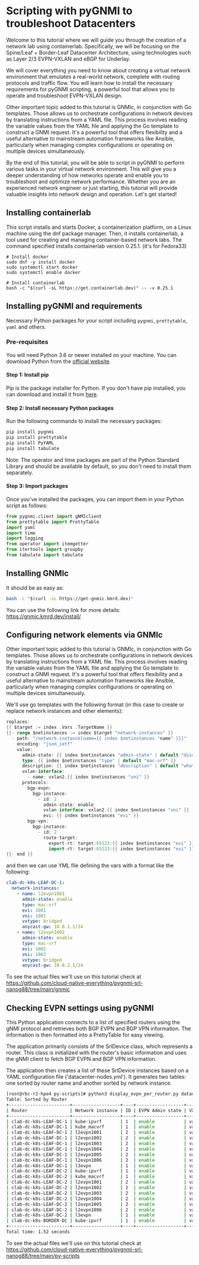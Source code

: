 # Scripting with pyGNMI to troubleshoot Datacenters

Welcome to this tutorial where we will guide you through the creation of a network lab using containerlab. Specifically, we will be focusing on the Spine/Leaf + Border-Leaf Datacenter Architecture, using technologies such as Layer 2/3 EVPN-VXLAN and eBGP for Underlay.

We will cover everything you need to know about creating a virtual network environment that emulates a real-world network, complete with routing protocols and traffic flow. You will learn how to install the necessary requirements for pyGNMI scripting, a powerful tool that allows you to operate and troubleshoot EVPN-VXLAN design.

Other important topic added to this tutorial is GNMIc, in conjunction with Go templates. Those allows us to orchestrate configurations in network devices by translating instructions from a YAML file. This process involves reading the variable values from the YAML file and applying the Go template to construct a GNMI request. It's a powerful tool that offers flexibility and a useful alternative to mainstream automation frameworks like Ansible, particularly when managing complex configurations or operating on multiple devices simultaneously.

By the end of this tutorial, you will be able to script in pyGNMI to perform various tasks in your virtual network environment. This will give you a deeper understanding of how networks operate and enable you to troubleshoot and optimize network performance. Whether you are an experienced network engineer or just starting, this tutorial will provide valuable insights into network design and operation. Let's get started!

## Installing containerlab

This script installs and starts Docker, a containerization platform, on a Linux machine using the dnf package manager. Then, it installs containerlab, a tool used for creating and managing container-based network labs. The command specified installs containerlab version 0.25.1. (it's for Fedora33)

```
# Install docker
sudo dnf -y install docker
sudo systemctl start docker
sudo systemctl enable docker

# Install containerlab
bash -c "$(curl -sL https://get.containerlab.dev)" -- -v 0.25.1
```

## Installing pyGNMI and requirements

Necessary Python packages for your script including `pygnmi`, `prettytable`, `yaml` and others.

### Pre-requisites

You will need Python 3.6 or newer installed on your machine. You can download Python from the [official website](https://www.python.org/downloads/).


#### Step 1: Install pip

Pip is the package installer for Python. If you don't have pip installed, you can download and install it from [here](https://pip.pypa.io/en/stable/installing/).

#### Step 2: Install necessary Python packages

Run the following commands to install the necessary packages:

```bash
pip install pygnmi
pip install prettytable
pip install PyYAML
pip install tabulate
```

Note: The operator and time packages are part of the Python Standard Library and should be available by default, so you don't need to install them separately.

#### Step 3: Import packages
Once you've installed the packages, you can import them in your Python script as follows:

```python
from pygnmi.client import gNMIclient
from prettytable import PrettyTable
import yaml
import time
import logging
from operator import itemgetter
from itertools import groupby
from tabulate import tabulate

```

## Installing GNMIc

It should be as easy as:
```bash
bash -c "$(curl -sL https://get-gnmic.kmrd.dev)"
```

You can use the following link for more details: https://gnmic.kmrd.dev/install/


## Configuring network elements via GNMIc
Other important topic added to this tutorial is GNMIc, in conjunction with Go templates. Those allows us to orchestrate configurations in network devices by translating instructions from a YAML file. This process involves reading the variable values from the YAML file and applying the Go template to construct a GNMI request. It's a powerful tool that offers flexibility and a useful alternative to mainstream automation frameworks like Ansible, particularly when managing complex configurations or operating on multiple devices simultaneously.

We'll use go templates with the following format (in this case to create or replace network instances and other elements):
```go
replaces:
{{ $target := index .Vars .TargetName }}
{{- range $netinstances := index $target "network-instances" }}
  - path: "/network-instance[name={{ index $netinstances "name" }}]"
    encoding: "json_ietf"
    value: 
      admin-state: {{ index $netinstances "admin-state" | default "disable" }}
      type: {{ index $netinstances "type" | default "mac-vrf" }}
      description: {{ index $netinstances "description" | default "whatever" }}
      vxlan-interface:
        - name: vxlan2.{{ index $netinstances "vni" }}
      protocols:
        bgp-evpn:
          bgp-instance:
            - id: 2
              admin-state: enable
              vxlan-interface: vxlan2.{{ index $netinstances "vni" }}
              evi: {{ index $netinstances "evi" }}
        bgp-vpn:
          bgp-instance:
            - id: 2
              route-target:
                export-rt: target:65123:{{ index $netinstances "evi" }}
                import-rt: target:65123:{{ index $netinstances "evi" }}                           
{{- end }}
```

and then we can use YML file defining the vars with a format like the following:
```yaml
clab-dc-k8s-LEAF-DC-1:
  network-instances:
    - name: l2evpn1001
      admin-state: enable
      type: mac-vrf
      evi: 1001
      vni: 1001
      vxtype: bridged
      anycast-gw: 10.0.1.1/24
    - name: l2evpn1002
      admin-state: enable
      type: mac-vrf
      evi: 1002
      vni: 1002
      vxtype: bridged
      anycast-gw: 10.0.2.1/24
```


To see the actual files we'll use on this tutorial check at https://github.com/cloud-native-everything/pygnmi-srl-nanog88/tree/main/gnmic

## Checking EVPN settings using pyGNMI

This Python application connects to a list of specified routers using the gNMI protocol and retrieves both BGP EVPN and BGP VPN information. The information is then formatted into a PrettyTable for easy viewing.

The application primarily consists of the SrlDevice class, which represents a router. This class is initialized with the router's basic information and uses the gNMI client to fetch BGP EVPN and BGP VPN information.

The application then creates a list of these SrlDevice instances based on a YAML configuration file ('datacenter-nodes.yml'). It generates two tables: one sorted by router name and another sorted by network instance.

```bash
[root@rbc-r2-hpe4 py-scripts]# python3 display_evpn_per_router.py datacenter-nodes.yml
Table: Sorted by Router
+-----------------------+------------------+----+------------------+-----------------+------+------+------------+--------------+-------------------+-------------------+
| Router                | Network instance | ID | EVPN Admin state | VXLAN interface | EVI  | ECMP | Oper state | RD           | import-rt         | export-rt         |
+-----------------------+------------------+----+------------------+-----------------+------+------+------------+--------------+-------------------+-------------------+
| clab-dc-k8s-LEAF-DC-1 | kube-ipvrf       | 1  | enable           | vxlan1.4        | 4    | 4    | up         | 1.1.1.1:4    | target:65123:4    | target:65123:4    |
| clab-dc-k8s-LEAF-DC-1 | kube_macvrf      | 1  | enable           | vxlan1.1        | 1    | 1    | up         | 1.1.1.1:1    | target:65123:1    | target:65123:1    |
| clab-dc-k8s-LEAF-DC-1 | l2evpn1001       | 2  | enable           | vxlan2.1001     | 1001 | 1    | no state   | 1.1.1.1:1001 | target:65123:1001 | target:65123:1001 |
| clab-dc-k8s-LEAF-DC-1 | l2evpn1002       | 2  | enable           | vxlan2.1002     | 1002 | 1    | no state   | 1.1.1.1:1002 | target:65123:1002 | target:65123:1002 |
| clab-dc-k8s-LEAF-DC-1 | l2evpn1003       | 2  | enable           | vxlan2.1003     | 1003 | 1    | no state   | 1.1.1.1:1003 | target:65123:1003 | target:65123:1003 |
| clab-dc-k8s-LEAF-DC-1 | l2evpn1004       | 2  | enable           | vxlan2.1004     | 1004 | 1    | no state   | 1.1.1.1:1004 | target:65123:1004 | target:65123:1004 |
| clab-dc-k8s-LEAF-DC-1 | l2evpn1005       | 2  | enable           | vxlan2.1005     | 1005 | 1    | no state   | 1.1.1.1:1005 | target:65123:1005 | target:65123:1005 |
| clab-dc-k8s-LEAF-DC-1 | l2evpn1006       | 2  | enable           | vxlan2.1006     | 1006 | 1    | no state   | 1.1.1.1:1006 | target:65123:1006 | target:65123:1006 |
| clab-dc-k8s-LEAF-DC-1 | l3evpn           | 1  | enable           | vxlan1.2        | 2    | 4    | up         | 1.1.1.1:2    | target:65123:2    | target:65123:2    |
| clab-dc-k8s-LEAF-DC-2 | kube-ipvrf       | 1  | enable           | vxlan1.4        | 4    | 4    | up         | 1.1.1.2:4    | target:65123:4    | target:65123:4    |
| clab-dc-k8s-LEAF-DC-2 | kube_macvrf      | 1  | enable           | vxlan1.1        | 1    | 1    | up         | 1.1.1.2:1    | target:65123:1    | target:65123:1    |
| clab-dc-k8s-LEAF-DC-2 | l2evpn1001       | 2  | enable           | vxlan2.1001     | 1001 | 1    | up         | 1.1.1.2:1001 | target:65123:1001 | target:65123:1001 |
| clab-dc-k8s-LEAF-DC-2 | l2evpn1002       | 2  | enable           | vxlan2.1002     | 1002 | 1    | up         | 1.1.1.2:1002 | target:65123:1002 | target:65123:1002 |
| clab-dc-k8s-LEAF-DC-2 | l2evpn1003       | 2  | enable           | vxlan2.1003     | 1003 | 1    | no state   | 1.1.1.2:1003 | target:65123:1003 | target:65123:1003 |
| clab-dc-k8s-LEAF-DC-2 | l2evpn1004       | 2  | enable           | vxlan2.1004     | 1004 | 1    | no state   | 1.1.1.2:1004 | target:65123:1004 | target:65123:1004 |
| clab-dc-k8s-LEAF-DC-2 | l2evpn1005       | 2  | enable           | vxlan2.1005     | 1005 | 1    | no state   | 1.1.1.2:1005 | target:65123:1005 | target:65123:1005 |
| clab-dc-k8s-LEAF-DC-2 | l2evpn1006       | 2  | enable           | vxlan2.1006     | 1006 | 1    | no state   | 1.1.1.2:1006 | target:65123:1006 | target:65123:1006 |
| clab-dc-k8s-LEAF-DC-2 | l3evpn           | 1  | enable           | vxlan1.2        | 2    | 4    | up         | 1.1.1.2:2    | target:65123:2    | target:65123:2    |
| clab-dc-k8s-BORDER-DC | kube-ipvrf       | 1  | enable           | vxlan1.4        | 4    | 4    | up         | 1.1.1.10:4   | target:65123:4    | target:65123:4    |
+-----------------------+------------------+----+------------------+-----------------+------+------+------------+--------------+-------------------+-------------------+
Total time: 1.52 seconds
```

To see the actual files we'll use on this tutorial check at https://github.com/cloud-native-everything/pygnmi-srl-nanog88/tree/main/py-scripts